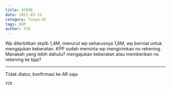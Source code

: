 ```yaml
---
title: 47036
date: 2021-03-15
category: Tanya-SC
tags: KUP
author: YCD
---
```


Wp diterbitkan skplb 1,4M, menurut wp seharusnya 1,6M, wp berniat untuk mengajukan keberatan. KPP sudah meminta wp mengirimkan no rekening. Manakah yang lebih dahulu? mengajukan keberatan atau memberikan no rekening ke kpp?

---

Tidak diatur, konfirmasi ke AR saja

`YCD`

